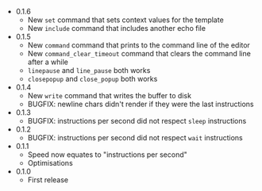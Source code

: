 * 0.1.6
    * New `set` command that sets context values for the template
    * New `include` command that includes another echo file
* 0.1.5
    * New `command` command that prints to the command line of the editor
    * New `command_clear_timeout` command that clears the command line after a while
    * `linepause` and `line_pause` both works
    * `closepopup` and `close_popup` both works
* 0.1.4
    * New `write` command that writes the buffer to disk
    * BUGFIX: newline chars didn't render if they were the last instructions
* 0.1.3
    * BUGFIX: instructions per second did not respect `sleep` instructions
* 0.1.2
    * BUGFIX: instructions per second did not respect `wait` instructions
* 0.1.1
    * Speed now equates to "instructions per second"
    * Optimisations
* 0.1.0
    * First release
